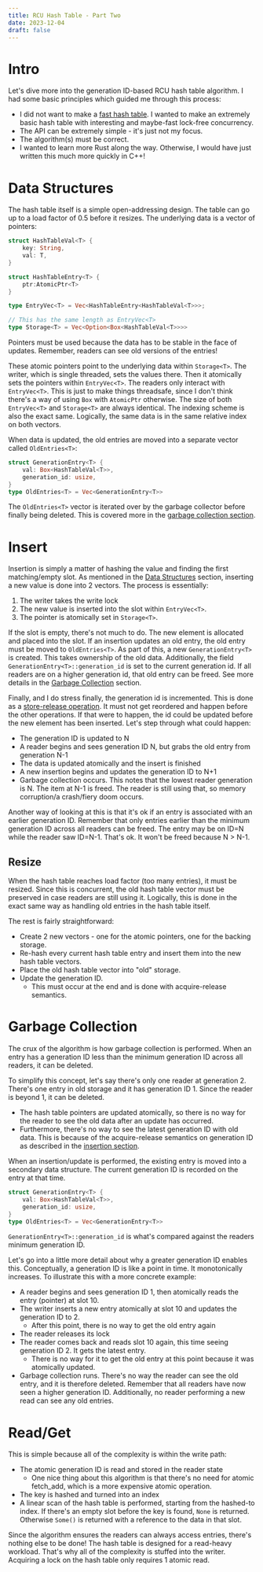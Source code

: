 ```yaml
---
title: RCU Hash Table - Part Two
date: 2023-12-04
draft: false
---
```

# Intro
Let's dive more into the generation ID-based RCU hash table algorithm. I had some basic principles which guided me through this process:
* I did not want to make a [fast hash table](https://www.youtube.com/watch?v=ncHmEUmJZf4). I wanted to make an extremely basic hash table with interesting and maybe-fast lock-free concurrency.
* The API can be extremely simple - it's just not my focus.
* The algorithm(s) must be correct.
* I wanted to learn more Rust along the way. Otherwise, I would have just written this much more quickly in C++!

# Data Structures
The hash table itself is a simple open-addressing design. The table can go up to a load factor of 0.5 before it resizes. 
The underlying data is a vector of pointers:
```rust
struct HashTableVal<T> {
    key: String,
    val: T,
}

struct HashTableEntry<T> {
    ptr:AtomicPtr<T>
}

type EntryVec<T> = Vec<HashTableEntry<HashTableVal<T>>>;

// This has the same length as EntryVec<T>
type Storage<T> = Vec<Option<Box<HashTableVal<T>>>>
```
Pointers must be used because the data has to be stable in the face of updates. Remember, readers can see old versions of the entries! 

These atomic pointers point to the underlying data within `Storage<T>`. The writer, which is single threaded, sets the values there. Then it atomically sets the pointers within `EntryVec<T>`. The readers only interact with `EntryVec<T>`. This is just to make things threadsafe, since I don't think there's a way of using `Box` with `AtomicPtr` otherwise. The size of both `EntryVec<T>` and `Storage<T>` are always identical. The indexing scheme is also the exact same. Logically, the same data is in the same relative index on both vectors.

When data is updated, the old entries are moved into a separate vector called `OldEntries<T>`:
```rust
struct GenerationEntry<T> {
	val: Box<HashTableVal<T>>,
	generation_id: usize,
}
type OldEntries<T> = Vec<GenerationEntry<T>>
```
The `OldEntries<T>` vector is iterated over by the garbage collector before finally being deleted. This is covered more in the [garbage collection section](#garbage-collection).

# Insert
Insertion is simply a matter of hashing the value and finding the first matching/empty slot. As mentioned in the [Data Structures](#data-structures) section, inserting a new value is done into 2 vectors. The process is essentially:
1. The writer takes the write lock
2. The new value is inserted into the slot within `EntryVec<T>`.
3. The pointer is atomically set in `Storage<T>`.

If the slot is empty, there's not much to do. The new element is allocated and placed into the slot. If an insertion updates an old entry, the old entry must be moved to `OldEntries<T>`. As part of this, a new `GenerationEntry<T>` is created. This takes ownership of the old data. Additionally, the field `GenerationEntry<T>::generation_id` is set to the current generation id. If all readers are on a higher generation id, that old entry can be freed. See more details in the [Garbage Collection](#garbage-collection) section.

Finally, and I do stress finally, the generation id is incremented. This is done as a [store-release operation](https://preshing.com/20120913/acquire-and-release-semantics/). It must not get reordered and happen before the other operations. If that were to happen, the id could be updated before the new element has been inserted. Let's step through what could happen:
* The generation ID is updated to N
* A reader begins and sees generation ID N, but grabs the old entry from generation N-1
* The data is updated atomically and the insert is finished
* A new insertion begins and updates the generation ID to N+1
* Garbage collection occurs. This notes that the lowest reader generation is N. The item at N-1 is freed. The reader is still using that, so memory corruption/a crash/fiery doom occurs.

Another way of looking at this is that it's ok if an entry is associated with an earlier generation ID. Remember that only entries earlier than the minimum generation ID across all readers can be freed. The entry may be on ID=N while the reader saw ID=N-1. That's ok. It won't be freed because N > N-1. 

## Resize
When the hash table reaches load factor (too many entries), it must be resized. Since this is concurrent, the old hash table vector must be preserved in case readers are still using it. Logically, this is done in the exact same way as handling old entries in the hash table itself.

The rest is fairly straightforward:
* Create 2 new vectors - one for the atomic pointers, one for the backing storage.
* Re-hash every current hash table entry and insert them into the new hash table vectors.
* Place the old hash table vector into "old" storage.
* Update the generation ID.
	* This must occur at the end and is done with acquire-release semantics.

# Garbage Collection
The crux of the algorithm is how garbage collection is performed. When an entry has a generation ID less than the minimum generation ID across all readers, it can be deleted. 

To simplify this concept, let's say there's only one reader at generation 2. There's one entry in old storage and it has generation ID 1. Since the reader is beyond 1, it can be deleted.
* The hash table pointers are updated atomically, so there is no way for the reader to see the old data after an update has occurred.
* Furthermore, there's no way to see the latest generation ID with old data. This is because of the acquire-release semantics on generation ID as described in the [insertion section](#insert).

When an insertion/update is performed, the existing entry is moved into a secondary data structure. The current generation ID is recorded on the entry at that time.
```rust
struct GenerationEntry<T> {
	val: Box<HashTableVal<T>>,
	generation_id: usize,
}
type OldEntries<T> = Vec<GenerationEntry<T>>
```
`GenerationEntry<T>::generation_id` is what's compared against the readers minimum generation ID.

Let's go into a little more detail about why a greater generation ID enables this. Conceptually, a generation ID is like a point in time. It monotonically increases.
To illustrate this with a more concrete example:
* A reader begins and sees generation ID 1, then atomically reads the entry (pointer) at slot 10.
* The writer inserts a new entry atomically at slot 10 and updates the generation ID to 2.
	* After this point, there is no way to get the old entry again
* The reader releases its lock
* The reader comes back and reads slot 10 again, this time seeing generation ID 2. It gets the latest entry.
	* There is no way for it to get the old entry at this point because it was atomically updated.
* Garbage collection runs. There's no way the reader can see the old entry, and it is therefore deleted. Remember that all readers have now seen a higher generation ID. Additionally, no reader performing a new read can see any old entries.

# Read/Get
This is simple because all of the complexity is within the write path:
* The atomic generation ID is read and stored in the reader state
	* One nice thing about this algorithm is that there's no need for atomic fetch_add, which is a more expensive atomic operation.
* The key is hashed and turned into an index
* A linear scan of the hash table is performed, starting from the hashed-to index. If there's an empty slot before the key is found, `None` is returned. Otherwise `Some()` is returned with a reference to the data in that slot.

Since the algorithm ensures the readers can always access entries, there's nothing else to be done! The hash table is designed for a read-heavy workload. That's why all of the complexity is stuffed into the writer. Acquiring a lock on the hash table only requires 1 atomic read.

